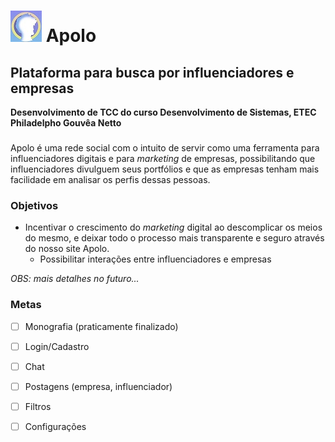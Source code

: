 # ![Logo_Apolo](https://github.com/SlymJV/Apolo/blob/main/images/logo_home.jpeg) Apolo
## Plataforma para busca por influenciadores e empresas 
**Desenvolvimento de TCC do curso Desenvolvimento de Sistemas, ETEC Philadelpho Gouvêa Netto**
###
Apolo é uma rede social com o intuito de servir como uma ferramenta para influenciadores digitais e para *marketing* de empresas, possibilitando que influenciadores divulguem seus portfólios e que as empresas tenham mais facilidade em analisar os perfis dessas pessoas.
###
### Objetivos
* Incentivar o crescimento do *marketing* digital ao descomplicar os meios do mesmo, e deixar todo o processo mais transparente e seguro através do nosso site Apolo.
   * Possibilitar interações entre influenciadores e empresas




*OBS: mais detalhes no futuro...* 
### Metas
 - [ ] Monografia (praticamente finalizado)
 - [ ] Login/Cadastro
 - [ ] Chat
 - [ ] Postagens (empresa, influenciador)
 - [ ] Filtros
 - [ ] Configurações





